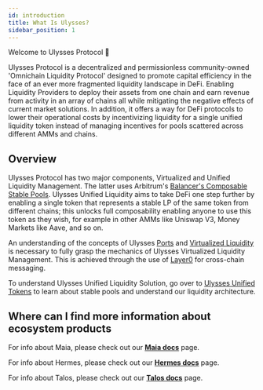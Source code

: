 ```yaml
---
id: introduction
title: What Is Ulysses?
sidebar_position: 1
---
```


Welcome to Ulysses Protocol 👋

Ulysses Protocol is a decentralized and permissionless community-owned 'Omnichain Liquidity Protocol' designed to promote capital efficiency in the face of an ever more fragmented liquidity landscape in DeFi. 
Enabling Liquidity Providers to deploy their assets from one chain and earn revenue from activity in an array of chains all while mitigating the negative effects of current market solutions. 
In addition, it offers a way for DeFi protocols to lower their operational costs by incentivizing liquidity for a single unified liquidity token instead of managing incentives for pools scattered across different AMMs and chains.  

## Overview

Ulysses Protocol has two major components, Virtualized and Unified Liquidity Management. The latter uses Arbitrum's [Balancer's Composable Stable Pools](https://docs.balancer.fi/concepts/pools/composable-stable.html). Ulysses Unified Liquidity aims to take DeFi one step further by enabling a single token that represents a stable LP of the same token from different chains; this unlocks full composability enabling anyone to use this token as they wish, for example in other AMMs like Uniswap V3, Money Markets like Aave, and so on. 

An understanding of the concepts of Ulysses [Ports](./overview/omnichain/ports) and [Virtualized Liquidity](./overview/omnichain/virtual-liquidity) is necessary to fully grasp the mechanics of Ulysses Virtualized Liquidity Management. This is achieved through the use of [Layer0](https://layerzero.gitbook.io/docs/) for cross-chain messaging.

To understand Ulysses Unified Liquidity Solution, go over to [Ulysses Unified Tokens](./overview/unified-liquidity/tokens) to learn about stable pools and understand our liquidity architecture.

## Where can I find more information about ecosystem products

For info about Maia, please check out our [**Maia docs**](../introduction) page.

For info about Hermes, please check out our [**Hermes docs**](../Hermes/introduction) page.

For info about Talos, please check out our [**Talos docs**](../Talos/introduction) page.


